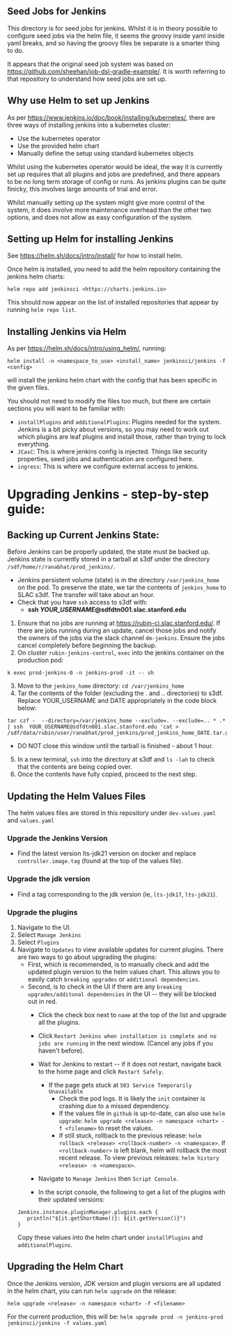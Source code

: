 ## Seed Jobs for Jenkins

This directory is for seed jobs for jenkins. Whilst it is in theory possible to
configure seed jobs via the helm file, it seems the groovy inside yaml inside
yaml breaks, and so having the groovy files be separate is a smarter thing to
do.

It appears that the original seed job system was based on
<https://github.com/sheehan/job-dsl-gradle-example/>. It is worth referring to
that repository to understand how seed jobs are set up.

## Why use Helm to set up Jenkins

As per <https://www.jenkins.io/doc/book/installing/kubernetes/>, there are three
ways of installing jenkins into a kubernetes cluster:

* Use the kubernetes operator
* Use the provided helm chart
* Manually define the setup using standard kubernetes objects

Whilst using the kubernetes operator would be ideal, the way it is currently set
up requires that all plugins and jobs are predefined, and there appears to be no
long term storage of config or runs. As jenkins plugins can be quite finicky,
this involves large amounts of trial and error.

Whilst manually setting up the system might give more control of the system, it
does involve more maintenance overhead than the other two options, and does not
allow as easy configuration of the system.

## Setting up Helm for installing Jenkins

See <https://helm.sh/docs/intro/install/> for how to install helm.

Once helm is installed, you need to add the helm repository containing the
jenkins helm charts:

```
helm repo add jenkinsci <https://charts.jenkins.io>
```

This should now appear on the list of installed repositories that appear by
running `helm repo list`.

## Installing Jenkins via Helm

As per <https://helm.sh/docs/intro/using_helm/>, running:

```
helm install -n <namespace_to_use> <install_name> jenkinsci/jenkins -f <config>
```

will install the jenkins helm chart with the config that has been specific in
the given files.

You should not need to modify the files too much, but there are certain sections
you will want to be familiar with:

* `installPlugins` and `additionalPlugins`: Plugins needed for the system.
   Jenkins is a bit picky about versions, so you may need to work out which
   plugins are leaf plugins and install those, rather than trying to lock
   everything.
* `JCasC`: This is where jenkins config is injected. Things like security
   properties, seed jobs and authentication are configured here.
* `ingress`: This is where we configure external access to jenkins.

# Upgrading Jenkins - step-by-step guide: 

## Backing up Current Jenkins State:
Before Jenkins can be properly updated, the state must be backed up. 
Jenkins state is currently stored in a tarball at s3df under the directory 
`/sdf/home/r/ranabhat/prod_jenkins/`. 
* Jenkins persistent volume (state) is in the directory `/var/jenkins_home`
  on the pod. To preserve the state, we tar the contents of `jenkins_home`
  to SLAC s3df. The transfer will take about an hour.
* Check that you have `ssh` access to s3df with:
  *  __ssh *YOUR_USERNAME*@sdfdtn001.slac.stanford.edu__
  
1. Ensure that no jobs are running at <https://rubin-ci.slac.stanford.edu/>.
   If there are jobs running during an update, cancel those jobs and notify the
   owners of the jobs via the slack channel `dm-jenkins`. Ensure the jobs cancel
   completely before beginning the backup. 
3. On cluster `rubin-jenkins-control`, `exec` into the jenkins container
   on the production pod:
```
k exec prod-jenkins-0 -n jenkins-prod -it -- sh
```
3. Move to the `jenkins_home` directory: `cd /var/jenkins_home`
4. Tar the contents of the folder (excluding the . and .. directories) to s3df.
   Replace YOUR_USERNAME and DATE appropriately in the code block below:
```
tar czf -  --directory=/var/jenkins_home --exclude=. --exclude=.. * .* | ssh  YOUR_USERNAME@sdfdtn001.slac.stanford.edu 'cat > /sdf/data/rubin/user/ranabhat/prod_jenkins/prod_jenkins_home_DATE.tar.gz'
```
  * DO NOT close this window until the tarball is finished - about 1 hour. 
5. In a new terminal, `ssh` into the directory at s3df and `ls -lah` to check
   that the contents are being copied over.
7. Once the contents have fully copied, proceed to the next step.

## Updating the Helm Values Files
The helm values files are stored in this repository under
   `dev-values.yaml` and `values.yaml`
### Upgrade the __Jenkins Version__
   * Find the latest version lts-jdk21 version on docker and
   replace `controller.image.tag` (found at the top of the values file).
### Upgrade the __jdk version__ 
   * Find a tag corresponding to the jdk version (ie, `lts-jdk17`, `lts-jdk21`).
### Upgrade the __plugins__
1. Navigate to the UI.
2. Select `Manage Jenkins`
3. Select `Plugins`
4. Navigate to `Updates` to view available updates for current plugins. 
   There are two ways to go about upgrading the plugins:
   * First, which is recommended, is to manually check and add the updated plugin version to the helm values chart. This allows you to easily catch `breaking upgrades` or `additional dependencies`.
   * Second, is to check in the UI if there are any `breaking upgrades/additonal dependencies` in the UI -- they will be blocked out in red. 
      * Click the check box next to `name` at the top of the list and upgrade all the plugins.
      * Click `Restart Jenkins when installation is complete and no jobs are running` in the next window. (Cancel any jobs if you haven't before). 
      * Wait for Jenkins to restart -- if it does not restart, navigate back to the home page and click `Restart Safely`.
         * If the page gets stuck at `503 Service Temporarily Unavailable`
           * Check the pod logs. It is likely the `init` container is
           crashing due to a missed dependency.
           * If the values file in `github` is up-to-date, can also use `helm upgrade`: 
           `helm upgrade <release> -n namespace <chart> -f <filename>` to reset the values. 
           * If still stuck, rollback to the previous release:
           `helm rollback <release> <rollback-number> -n <namespace>`.
           If `<rollback-number>` is left blank, helm will rollback the most recent release.
           To view previous releases: `helm history <release> -n <namespace>`.

      * Navigate to `Manage Jenkins` then `Script Console`.
      * In the script console, the following to get a list of the plugins with their updated versions:
   ```
   Jenkins.instance.pluginManager.plugins.each {
      println("${it.getShortName()}: ${it.getVersion()}")
   }
   ```
   Copy these values into the helm chart under `installPlugins` and `additionalPlugins`. 

## Upgrading the Helm Chart
Once the Jenkins version, JDK version and plugin versions are all updated in the helm chart, you can run `helm upgrade` on the release:
```
helm upgrade <release> -n namespace <chart> -f <filename>
```
For the current production, this will be: 
`helm upgrade prod -n jenkins-prod jenkinsci/jenkins -f values.yaml`
